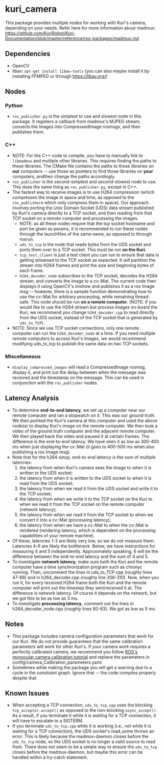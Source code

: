 # kuri_camera

This package provides multiple nodes for working with Kuri's camera, depending on your needs. Refer here for more information about madmux: https://github.com/KuriRobot/Kuri-Documentation/blob/master/reference/ros-packages/madmux.md

## Dependencies

- OpenCV
- libav: `apt-get install libav-tools` (you can also maybe install it by installing FFMPEG or through https://libav.org/)

## Nodes

### Python

- `ros_publisher.py` is the simplest to use and slowest node in this package. It registers a callback from madmux's MJPEG stream, converts the images into CompressedImage rosmsgs, and then publishes them.

### C++

- NOTE: For the C++ code to compile, you have to manually link to `libmadmux` and multiple other libraries. This requires finding the paths to these libraries. The CMake file contains the paths to those libraries on **our** computers -- use those as pointers to find those libraries on **your** computers, andthen change the paths accordingly.
- `ros_publisher` is the second-simplest and second-slowest node to use. This does the same thing as `ros_publisher.py`, except in C++.
- The fastest way to receive images is to use H264 compression (which compresses the image in space and time, as opposed to the `ros_publisher`s which only compress them in space). Our approach involves porting the Unix Domain Socket (UDS) data stream published by Kuri's camera directly to a TCP socket, and then reading from that TCP socket on a remote computer and processing the images.
  - NOTE: as all these nodes require that the tcp socket hostname and port be given as params, it is recommended to run these nodes through the launchfiles of the same name, as opposed to through rosrun.
  - `uds_to_tcp` is the node that reads bytes from the UDS socket and ports them over to a TCP socket. This must be run **on the Kuri**.
  - `tcp_test_client` is just a test client you can run to ensure that data is getting streamed to the TCP socket as expected. It will partition the stream into H264 frames and print the size and beginning bytes of each frame.
  - `h264_decoder_node` subscribes to the TCP socket, decodes the H264 stream, and converts the image to a cv::Mat. The current code then displays it using OpenCV's imshow and publishes it as a ros Image msg -- however, there is a sample function demonstrating how to use the cv::Mat for arbitrary processing, while remaining thread-safe. This node should be run **on a remote computer**. (NOTE: if you would like to use the H264 stream but process images on-board the Kuri, we recommend you change `h264_decoder.cpp` to read directly from the UDS socket, instead of the TCP socket that is generated by `uds_to_TCP`).
- NOTE: Since we use TCP socket connections, only one remote computer can run the `h264_decoder_node` at a time. If you need multiple remote computers to access Kuri's images, we would recommend modifying uds_to_tcp to publish the same data on two TCP sockets.

### Miscellaneous
- `display_compressed_images` will read a CompressedImage rosmsg, display it, and print out the delay between when the message was received and the timestamp on the message. This can be used in conjunction with the `ros_publisher` nodes.

## Latency Analysis
- To determine **end-to-end latency**, we set up a computer near our remote computer and ran a stopwatch on it. This was our ground truth. We then pointed the Kuri's camera at this computer and used the above node(s) to display Kuri's image on the remote computer. We then took a video of the ground truth computer and the adjacent remote computer. We then played back the video and paused it at certain frames. The difference is the end-to-end latency. We have seen it as low as 300-400 ms when just displaying the cv::Mat (it goes to 400-500 ms when also publishing a ros Image msg).
- Note that for the h264 setup, end-to-end latency is the sum of multiple latencies:
    1) the latency from when Kuri's camera sees the image to when it is written to the UDS socket;
    2) the latency from when it is written to the UDS socket to when it is read from the UDS socket;
    3) the latency from when we read it from the UDS socket and write it to the TCP socket;
    4) the latency from when we write it to the TCP socket on the Kuri to when we read it from the TCP socket on the remote computer (network latency);
    5) the latency from when we read it from the TCP socket to when we convert it into a cv::Mat (processing latency);
    6) the latency from when we have a cv::Mat to when the cv::Mat is rendered (rendering latency, which is dependent on the processing capabilities of your remote machine).
- Of these, latencies 1-3 are likely very low, so we do not measure them. Latencies 4-6 are likely the bottleneck. Below, we have instructions for measuring 4 and 5 independently. Approximately speaking, 6 will be the difference between the end-to-end latency and the sum of 4 and 5.
- To investigate **network latency**, make sure both the Kuri and the remote computer have a time synchronization program such as chronyc running. Then, uncomment the lines in uds_to_TCP.cpp (roughly lines 47-66) and in h264_decoder.cpp (roughly line 308-310). Now, when you run it, for every received H264 frame both the Kuri and the remote computer will print out the timestep they sent/received it at. The difference is network latency. Of course it depends on the network, but we got this to be as low as 3 ms.
- To investigate **processing latency**, comment out the lines in h264_decoder_node.cpp (roughly lines 60-63). We got as low as 5 ms.

## Notes
- This package includes camera configuration parameters that work for our Kuri. We do not provide guarantees that the same calibration parameters will work for other Kuri's. If your camera work requires a perfectly calibrated camera, we recommend you follow [ROS's monocular camera calibration tutorial](http://wiki.ros.org/camera_calibration/Tutorials/MonocularCalibration) and replace the parameters in config/camera_Calibration_parameters.yaml.
- Sometimes while making the package you will get a warning due to a cycle in the constraint graph. Ignore that -- the code compiles properly despite that.

## Known Issues
- When accepting a TCP connection, `uds_to_tcp.cpp` uses the blocking `tcp_acceptor.accept()` as opposed to the non-blocking `async_accept()`. As a result, if you terminate it while it is waiting for a TCP connection, it will have to escalate to a SIGTERM.
- If you terminate `uds_to_tcp.cpp` while it is working (i.e., not while it is waiting for a TCP connection), the UDS socket's read_some throws an error. This is likely because the madmux-daemon closes before the `uds_to_tcp` node, so the UDS socket is no longer a valid source to read from. There does not seem to be a simple way to ensure the `uds_to_tcp` closes before the madmux-daemon, but maybe this error can be handled within a try-catch statement.
